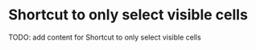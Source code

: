 # Shortcut to only select visible cells

TODO: add content for Shortcut to only select visible cells
